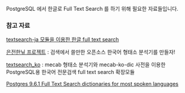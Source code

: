 PostgreSQL 에서 한글로 Full Text Search 를 하기 위해 필요한 자료들입니다.

### 참고 자료

[textsearch-ja 모듈을 이용한 한글 full text search](http://postgresql.kr/blog/korean_full_textsearch.html)

[은전한닢 프로젝트](http://eunjeon.blogspot.kr) : 검색에서 쓸만한 오픈소스 한국어 형태소 분석기를 만들자!

[textsearch_ko](https://github.com/i0seph/textsearch_ko) : mecab 형태소 분석기와 mecab-ko-dic 사전을 이용한 PostgreSQL용 한국어 전문검색 full text search 확장모듈

[Postgres 9.6.1 Full Text Search dictionaries for most spoken languages](http://dba.stackexchange.com/questions/161530/postgres-9-6-1-full-text-search-dictionaries-for-most-spoken-languages)
